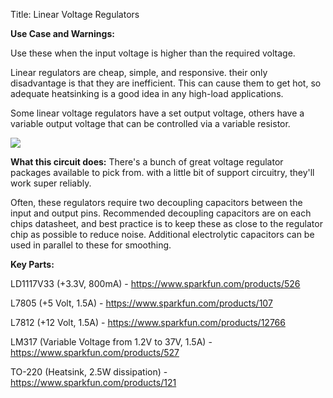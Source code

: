 Title:
Linear Voltage Regulators


**Use Case and Warnings:**

Use these when the input voltage is higher than the required voltage.

Linear regulators are cheap, simple, and responsive. their only disadvantage is that they are inefficient. This can cause them to get
 hot, so adequate heatsinking is a good idea in any high-load applications.

 Some linear voltage regulators have a set output voltage, others have a variable output voltage that can be controlled via a variable resistor.
 
 ![](https://www.elprocus.com/wp-content/uploads/2014/09/voltage-regulator1.jpg)

**What this circuit does:**
There's a bunch of great voltage regulator packages available to pick from. with a little bit of support circuitry, they'll work super reliably.

Often, these regulators require two decoupling capacitors between the input and output pins.
Recommended decoupling capacitors are on each chips datasheet, and best practice is to keep these as close to the regulator chip as possible to reduce noise.
Additional electrolytic capacitors can be used in parallel to these for smoothing.


**Key Parts:**

LD1117V33 (+3.3V, 800mA)  -  https://www.sparkfun.com/products/526

L7805 (+5 Volt, 1.5A)  -  https://www.sparkfun.com/products/107

L7812 (+12 Volt, 1.5A)  -  https://www.sparkfun.com/products/12766

LM317 (Variable Voltage from 1.2V to 37V, 1.5A)  -  https://www.sparkfun.com/products/527

TO-220 (Heatsink, 2.5W dissipation)  -  https://www.sparkfun.com/products/121
